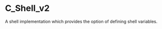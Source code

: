 C_Shell_v2
==========

A shell implementation which provides the option of defining shell variables.
